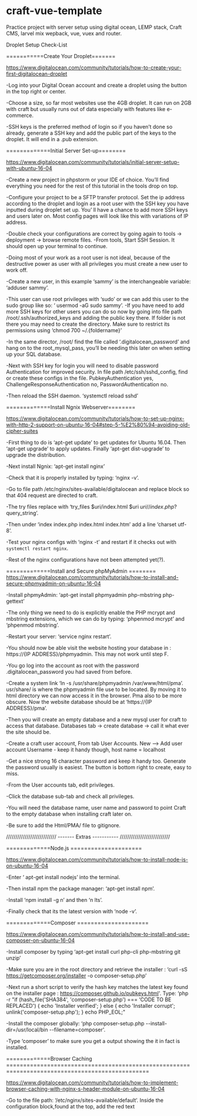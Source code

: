 # craft-vue-template
Practice project with server setup using digital ocean, LEMP stack, Craft CMS, larvel mix wepback, vue, vuex and router.




Droplet Setup Check-List



===========Create Your Droplet=======

https://www.digitalocean.com/community/tutorials/how-to-create-your-first-digitalocean-droplet

  -Log into your Digital Ocean account and create a droplet using the button in the top right or center. 
  
  -Choose a size, so far most websites use the 4GB droplet. It can run on 2GB with craft but usually runs out of data especially with features like e-commerce. 
  
  -SSH keys is the preferred method of login so if you haven’t done so already, generate a SSH key and add the public part of the keys to the droplet. It will end in a .pub extension. 
  
=============Initial Server Set-up========

https://www.digitalocean.com/community/tutorials/initial-server-setup-with-ubuntu-16-04

  -Create a new project in phpstorm or your IDE of choice. You’ll find everything you need for the rest of this tutorial in the tools drop on top.
  
  -Configure your project to be a SFTP transfer protocol. Set the ip address according to the droplet and login as a root user with the SSH key you have inputted during droplet set up. You’ ll have a chance to add more SSH keys and users later on. Most config pages will look like this with variations of IP address. 
  
  -Double check your configurations are correct by going again to tools -> deployment -> browse remote files. 
  -From tools, Start SSH Session. It should open up your terminal to continue.
  
  -Doing most of your work as a root user is not ideal, because of the destructive power as user with all privileges you must create a new user to work off.
  
  -Create a new user, in this example ‘sammy’ is the interchangeable variable: ‘adduser sammy’.
  
  -This user can use root privileges with ‘sudo’ or we can add this user to the sudo group like so: ‘ usermod -aG sudo sammy’.
  -If you have need to add more SSH keys for other users you can do so now by going into file path /root/.ssh/authorized_keys and adding the public key there. If folder is not there you may need to create the directory. Make sure to restrict its permissions using ‘chmod 700 ~/.{foldername}’
  
  -In the same director, /root/ find the file called ‘.digitalocean_password’ and hang on to the root_mysql_pass, you’ll be needing this later on when setting up your SQL database. 
  
  -Next with SSH key for login you will need to disable password Authentication for improved security. In file path /etc/ssh/sshd_config, find or create these configs in the file. PubkeyAuthentication yes, ChallengeResponseAuthentication no, PasswordAuthentication no.
  
  -Then reload the SSH daemon. ‘systemctl reload sshd’
  
=============Install Ngnix Webserver========

https://www.digitalocean.com/community/tutorials/how-to-set-up-nginx-with-http-2-support-on-ubuntu-16-04#step-5-%E2%80%94-avoiding-old-cipher-suites

  -First thing to do is ‘apt-get update’ to get updates for Ubuntu 16.04. Then ‘apt-get upgrade’ to apply updates. Finally ‘apt-get dist-upgrade’ to upgrade the distribution. 
  
  -Next install Ngnix: ‘apt-get install nginx’
  
  -Check that it is properly installed by typing: ‘nginx -v’.
  
  -Go to file path /etc/nginx/sites-available/digitalocean and replace block so that 404 request are directed to craft. 

  -The try files replace with ‘try_files $uri/index.html $uri $uri/ /index.php?$query_string’.
  
  -Then under ‘index index.php index.html index.htm’ add a line ‘charset utf-8’.
  
  -Test your nginx configs with ‘nginx -t’ and restart if it checks out with `systemctl restart nginx`.
  
  -Rest of the nginx configurations have not been attempted yet(?).
  
=============Install and Secure phpMyAdmin ========
https://www.digitalocean.com/community/tutorials/how-to-install-and-secure-phpmyadmin-on-ubuntu-16-04

  -Install phpmyAdmin: ‘apt-get install phpmyadmin php-mbstring php-gettext’
  
  -The only thing we need to do is explicitly enable the PHP mcrypt and mbstring extensions, which we can do by typing: ‘phpenmod mcrypt’ and ‘phpenmod mbstring’. 
  
  -Restart your server: ‘service nginx restart’.  		
  
  -You should now be able visit the website hosting your database in : https://{IP ADDRESS}/phpmyadmin. This may not work until step F. 
  
  -You go log into the account as root with the password .digitalocean_password you had saved from before. 
  
  -Create a system link ‘ln -s /usr/share/phpmyadmin /var/www/html/pma’. usr/share/ is where the phpmyadmin file use to be located. By moving it to html directory we can now access it in the browser. Pma also to be more obscure. Now the website database should be at ‘https://{IP ADDRESS}/pma’.
  
  -Then you will create an empty database and a new mysql user for craft to access that database. Databases tab -> create database -> call it what ever the site should be.
  
  -Create a craft user account, From tab User Accounts. New --> Add user account 
  Username - keep it handy though, host name = localhost
  
  -Get a nice strong 16 character password and keep it handy too. Generate the password usually is easiest. The button is bottom right to create, easy to miss.
  
  -From the User accounts tab, edit privileges. 
  
  -Click the database sub-tab and check all privileges. 
  
  -You will need the database name, user name and password to point Craft to the empty database when installing craft later on. 
  
  -Be sure to add the Html/PMA/ file to gitignore. 
  
  
///////////////////////////
-------  Extras -----------
///////////////////////////

=============Node.js =====================

https://www.digitalocean.com/community/tutorials/how-to-install-node-js-on-ubuntu-16-04		

  -Enter ‘	apt-get install nodejs’ into the terminal. 		
  
  -Then install npm the package manager: ‘apt-get install npm’.
  
  -Install ‘npm install -g  n’ and then 	‘n lts’.
  
  -Finally check that its the latest version with ‘node -v’.	

=============Composer =====================

https://www.digitalocean.com/community/tutorials/how-to-install-and-use-composer-on-ubuntu-16-04

  -Install composer by typing ‘apt-get install curl php-cli php-mbstring git unzip’
  
  -Make sure you are in the root directory and retrieve the installer : ‘curl -sS https://getcomposer.org/installer -o composer-setup.php’
  
  -Next run a short script to verify the hash key matches the latest key found on the installer page : 
  https://composer.github.io/pubkeys.html'. Type: ‘php -r "if (hash_file('SHA384', 'composer-setup.php') === ‘CODE TO BE REPLACED') { echo 'Installer verified'; } else { echo 'Installer corrupt'; unlink('composer-setup.php'); } echo PHP_EOL;"
  
  -Install the composer globally: ‘php composer-setup.php --install-dir=/usr/local/bin --filename=composer'.	
  
  -Type ‘composer’ to make sure you get a output showing the it in fact is installed. 
  
=============Browser Caching ================================================================================================

https://www.digitalocean.com/community/tutorials/how-to-implement-browser-caching-with-nginx-s-header-module-on-ubuntu-16-04

  -Go to the file path: ‘/etc/nginx/sites-available/default’. Inside the configuration block,found at the top, add the red text
